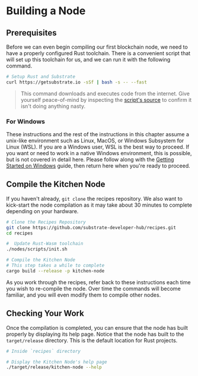 # Building a Node

## Prerequisites

Before we can even begin compiling our first blockchain node, we need to have a properly configured Rust toolchain. There is a convenient script that will set up this toolchain for us, and we can run it with the following command.

```bash
# Setup Rust and Substrate
curl https://getsubstrate.io -sSf | bash -s -- --fast
```

> This command downloads and executes code from the internet. Give yourself peace-of-mind by inspecting the [script's source](https://getsubstrate.io) to confirm it isn't doing anything nasty.

### For Windows

These instructions and the rest of the instructions in this chapter assume a unix-like environment such as Linux, MacOS, or Windows Subsystem for Linux (WSL). If you are a Windows user, WSL is the best way to proceed. If you want or need to work in a native Windows environment, this is possible, but is not covered in detail here. Please follow along with the [Getting Started on Windows](https://substrate.dev/docs/en/overview/getting-started#getting-started-on-windows) guide, then return here when you're ready to proceed.

## Compile the Kitchen Node

If you haven't already, `git clone` the recipes repository. We also want to kick-start the node compilation as it may take about 30 minutes to complete depending on your hardware.

```bash
# Clone the Recipes Repository
git clone https://github.com/substrate-developer-hub/recipes.git
cd recipes

#  Update Rust-Wasm toolchain
./nodes/scripts/init.sh

# Compile the Kitchen Node
# This step takes a while to complete
cargo build --release -p kitchen-node
```

As you work through the recipes, refer back to these instructions each time you wish to re-compile the node. Over time the commands will become familiar, and you will even modify them to compile other nodes.

## Checking Your Work

Once the compilation is completed, you can ensure that the node has built properly by displaying its help page. Notice that the node has built to the `target/release` directory. This is the default location for Rust projects.

```bash
# Inside `recipes` directory

# Display the Kitchen Node's help page
./target/release/kitchen-node --help
```
